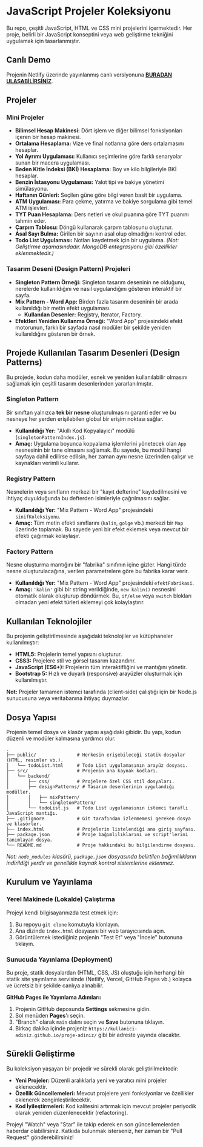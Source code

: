 # JavaScript Projeler Koleksiyonu

Bu repo, çeşitli JavaScript, HTML ve CSS mini projelerini içermektedir. Her proje, belirli bir JavaScript konseptini veya web geliştirme tekniğini uygulamak için tasarlanmıştır.

## Canlı Demo

Projenin Netlify üzerinde yayınlanmış canlı versiyonuna **[BURADAN ULAŞABİLİRSİNİZ](https://teknobeyaz.com/)**.

## Projeler

### Mini Projeler

- **Bilimsel Hesap Makinesi:** Dört işlem ve diğer bilimsel fonksiyonları içeren bir hesap makinesi.
- **Ortalama Hesaplama:** Vize ve final notlarına göre ders ortalamasını hesaplar.
- **Yol Ayrımı Uygulaması:** Kullanıcı seçimlerine göre farklı senaryolar sunan bir macera uygulaması.
- **Beden Kitle İndeksi (BKİ) Hesaplama:** Boy ve kilo bilgileriyle BKİ hesaplar.
- **Benzin İstasyonu Uygulaması:** Yakıt tipi ve bakiye yönetimi simülasyonu.
- **Haftanın Günleri:** Seçilen güne göre bilgi veren basit bir uygulama.
- **ATM Uygulaması:** Para çekme, yatırma ve bakiye sorgulama gibi temel ATM işlevleri.
- **TYT Puan Hesaplama:** Ders netleri ve okul puanına göre TYT puanını tahmin eder.
- **Çarpım Tablosu:** Döngü kullanarak çarpım tablosunu oluşturur.
- **Asal Sayı Bulma:** Girilen bir sayının asal olup olmadığını kontrol eder.
- **Todo List Uygulaması:** Notları kaydetmek için bir uygulama. *(Not: Geliştirme aşamasındadır. MongoDB entegrasyonu gibi özellikler eklenmektedir.)*

### Tasarım Deseni (Design Pattern) Projeleri

- **Singleton Pattern Örneği:** Singleton tasarım deseninin ne olduğunu, nerelerde kullanıldığını ve nasıl uygulandığını gösteren interaktif bir sayfa.
- **Mix Pattern - Word App:** Birden fazla tasarım deseninin bir arada kullanıldığı bir metin efekt uygulaması.
  - **Kullanılan Desenler:** Registry, Iterator, Factory.
- **Efektleri Yeniden Kullanma Örneği:** "Word App" projesindeki efekt motorunun, farklı bir sayfada nasıl modüler bir şekilde yeniden kullanıldığını gösteren bir örnek.

## Projede Kullanılan Tasarım Desenleri (Design Patterns)

Bu projede, kodun daha modüler, esnek ve yeniden kullanılabilir olmasını sağlamak için çeşitli tasarım desenlerinden yararlanılmıştır.

### Singleton Pattern

Bir sınıftan yalnızca **tek bir nesne** oluşturulmasını garanti eder ve bu nesneye her yerden erişilebilen global bir erişim noktası sağlar.

*   **Kullanıldığı Yer:** "Akıllı Kod Kopyalayıcı" modülü (`singletonPatternIndex.js`).
*   **Amaç:** Uygulama boyunca kopyalama işlemlerini yönetecek olan `App` nesnesinin bir tane olmasını sağlamak. Bu sayede, bu modül hangi sayfaya dahil edilirse edilsin, her zaman aynı nesne üzerinden çalışır ve kaynakları verimli kullanır.

### Registry Pattern

Nesnelerin veya sınıfların merkezi bir "kayıt defterine" kaydedilmesini ve ihtiyaç duyulduğunda bu defterden isimleriyle çağrılmasını sağlar.

*   **Kullanıldığı Yer:** "Mix Pattern - Word App" projesindeki `sinifKoleksiyonu`.
*   **Amaç:** Tüm metin efekti sınıflarını (`kalin`, `golge` vb.) merkezi bir `Map` üzerinde toplamak. Bu sayede yeni bir efekt eklemek veya mevcut bir efekti çağırmak kolaylaşır.

### Factory Pattern

Nesne oluşturma mantığını bir "fabrika" sınıfının içine gizler. Hangi türde nesne oluşturulacağına, verilen parametrelere göre bu fabrika karar verir.

*   **Kullanıldığı Yer:** "Mix Pattern - Word App" projesindeki `efektFabrikasi`.
*   **Amaç:** `'kalin'` gibi bir string verildiğinde, `new kalin()` nesnesini otomatik olarak oluşturup döndürmek. Bu, `if/else` veya `switch` blokları olmadan yeni efekt türleri eklemeyi çok kolaylaştırır.

## Kullanılan Teknolojiler

Bu projenin geliştirilmesinde aşağıdaki teknolojiler ve kütüphaneler kullanılmıştır:

*   **HTML5:** Projelerin temel yapısını oluşturur.
*   **CSS3:** Projelere stil ve görsel tasarım kazandırır.
*   **JavaScript (ES6+):** Projelerin tüm interaktifliğini ve mantığını yönetir.
*   **Bootstrap 5:** Hızlı ve duyarlı (responsive) arayüzler oluşturmak için kullanılmıştır.

**Not:** Projeler tamamen istemci tarafında (client-side) çalıştığı için bir Node.js sunucusuna veya veritabanına ihtiyaç duymazlar.

## Dosya Yapısı

Projenin temel dosya ve klasör yapısı aşağıdaki gibidir. Bu yapı, kodun düzenli ve modüler kalmasına yardımcı olur.

```
.
├── public/               # Herkesin erişebileceği statik dosyalar (HTML, resimler vb.).
│   └── todoList.html     # Todo List uygulamasının arayüz dosyası.
├── src/                  # Projenin ana kaynak kodları.
│   └── backend/
│       ├── css/          # Projelere özel CSS stil dosyaları.
│       ├── designPatterns/ # Tasarım desenlerinin uygulandığı modüller.
│       │   ├── mixPattern/
│       │   └── singletonPattern/
│       └── todoList.js   # Todo List uygulamasının istemci taraflı JavaScript mantığı.
├── .gitignore            # Git tarafından izlenmemesi gereken dosya ve klasörler.
├── index.html            # Projelerin listelendiği ana giriş sayfası.
├── package.json          # Proje bağımlılıklarını ve script'lerini tanımlayan dosya.
└── README.md             # Proje hakkındaki bu bilgilendirme dosyası.
```
*Not: `node_modules` klasörü, `package.json` dosyasında belirtilen bağımlılıkların indirildiği yerdir ve genellikle kaynak kontrol sistemlerine eklenmez.*

## Kurulum ve Yayınlama

### Yerel Makinede (Lokalde) Çalıştırma

Projeyi kendi bilgisayarınızda test etmek için:

1.  Bu repoyu `git clone` komutuyla klonlayın.
2.  Ana dizinde `index.html` dosyasını bir web tarayıcısında açın.
3.  Görüntülemek istediğiniz projenin "Test Et" veya "İncele" butonuna tıklayın.

### Sunucuda Yayınlama (Deployment)

Bu proje, statik dosyalardan (HTML, CSS, JS) oluştuğu için herhangi bir statik site yayınlama servisinde (Netlify, Vercel, GitHub Pages vb.) kolayca ve ücretsiz bir şekilde canlıya alınabilir.

**GitHub Pages ile Yayınlama Adımları:**

1.  Projenin GitHub deposunda **Settings** sekmesine gidin.
2.  Sol menüden **Pages**'ı seçin.
3.  "Branch" olarak `main` dalını seçin ve **Save** butonuna tıklayın.
4.  Birkaç dakika içinde projeniz `https://kullanici-adiniz.github.io/proje-adiniz/` gibi bir adreste yayında olacaktır.

## Sürekli Geliştirme

Bu koleksiyon yaşayan bir projedir ve sürekli olarak geliştirilmektedir:

*   **Yeni Projeler:** Düzenli aralıklarla yeni ve yaratıcı mini projeler eklenecektir.
*   **Özellik Güncellemeleri:** Mevcut projelere yeni fonksiyonlar ve özellikler eklenerek zenginleştirilecektir.
*   **Kod İyileştirmeleri:** Kod kalitesini artırmak için mevcut projeler periyodik olarak yeniden düzenlenecektir (refactoring).

Projeyi "Watch" veya "Star" ile takip ederek en son güncellemelerden haberdar olabilirsiniz. Katkıda bulunmak isterseniz, her zaman bir "Pull Request" gönderebilirsiniz!
